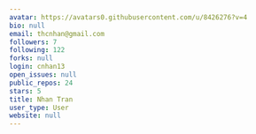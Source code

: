 ```yaml
---
avatar: https://avatars0.githubusercontent.com/u/8426276?v=4
bio: null
email: thcnhan@gmail.com
followers: 7
following: 122
forks: null
login: cnhan13
open_issues: null
public_repos: 24
stars: 5
title: Nhan Tran
user_type: User
website: null
---
```

